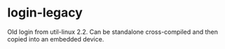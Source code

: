# login-legacy
Old login from util-linux 2.2. Can be standalone cross-compiled and then copied into an embedded device.
